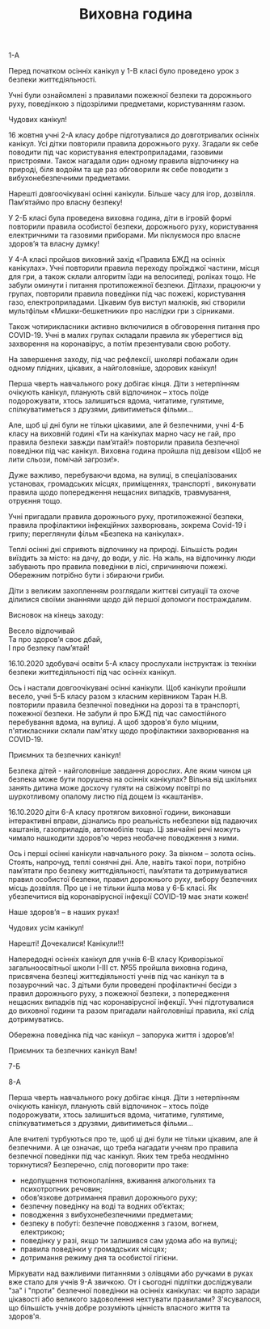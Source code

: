 ﻿---
title: Виховна година
---

1-А

<slideshow id="*1a"></slideshow>

Перед початком осінніх канікул у 1-В класі  було проведено урок з безпеки життєдіяльності.

Учні були ознайомлені з правилами пожежної безпеки  та дорожнього руху, поведінкою з підозрілими предметами, користуванням газом.

Чудових канікул!

<slideshow id="*1v"></slideshow>

16 жовтня учні 2-А класу добре підготувалися до довготривалих осінніх канікул. Усі дітки повторили правила дорожнього руху. Згадали як себе поводити під час користування електроприладами, газовими пристроями. Також нагадали один одному правила відпочинку на природі, біля водойм та ще раз обговорили як себе поводити з вибухонебезпечними предметами.

<slideshow id="*2a"></slideshow>

Нарешті довгоочікувані осінні канікули. Більше часу для ігор, дозвілля. Пам’ятаймо про власну безпеку!

У 2-Б класі була проведена виховна година, діти в ігровій формі повторили правила особистої безпеки, дорожнього руху, користування електричними та газовими приборами. Ми піклуємося про власне здоров’я та власну думку!

<slideshow id="*2b"></slideshow>

У 4-А класі пройшов виховний захід «Правила БЖД на осінніх канікулах». Учні повторили правила переходу проїжджої частини, місця для гри, а також склали алгоритм їзди на велосипеді, роліках тощо. Не забули оминути і питання протипожежної безпеки. Дітлахи, працюючи у групах, повторили  правила поведінки під час пожежі, користування газо, електроприладами. Цікавим був виступ малюків, які створили мультфільм «Мишки-бешкетники» про наслідки гри з сірниками.

Також чотирикласники активно включилися в обговорення питання про COVID-19. Учні в малих групах складали правила як уберегтися від захворення на коронавірус, а потім презентували свою роботу.

На завершення заходу, під час рефлексії, школярі побажали один одному плідних, цікавих, а найголовніше, здорових канікул!

<slideshow id="*4a"></slideshow>

Перша чверть навчального року добігає кінця. Діти з нетерпінням очікують канікул, планують свій відпочинок – хтось поїде подорожувати, хтось залишиться вдома, читатиме, гулятиме, спілкуватиметься з друзями, дивитиметься фільми…

Але, щоб ці дні були не тільки цікавими, але й безпечними, учні 4-Б класу на виховній годині «Ти на канікулах марно часу не гай, про правила безпеки завжди пам’ятай!» повторили правила безпечної поведінки під час канікул. Виховна година пройшла під девізом «Щоб не лити сльози, помічай загрози!».

Дуже важливо, перебуваючи вдома, на вулиці, в спеціалізованих установах, громадських місцях, приміщеннях, транспорті , виконувати правила щодо попередження нещасних випадків, травмування, отруєння тощо.

Учні пригадали правила дорожнього руху, протипожежної безпеки, правила профілактики інфекційних захворювань, зокрема Covid-19 і грипу; переглянули фільм «Безпека на канікулах».

Теплі осінні дні сприяють відпочинку на природі. Більшість родин виїздить за місто: на дачу, до води, у ліс. На жаль, на відпочинку люди забувають про правила поведінки в лісі, спричиняючи пожежі. Обережним потрібно бути і збираючи гриби.

Діти з великим захопленням розглядали життєві ситуації та охоче ділилися своїми знаннями щодо дій першої допомоги постраждалим.

Висновок на кінець заходу:

Весело відпочивай  
Та про здоров’я своє дбай,  
І про безпеку пам’ятай!

<slideshow id="*4b"></slideshow>

16.10.2020 здобувачі освіти 5-А класу прослухали інструктаж із техніки безпеки життєдіяльності під час осінніх канікул.

<slideshow id="*5a"></slideshow>

Ось і настали довгоочікувані осінні канікули. Щоб канікули пройшли весело, учні 5-Б класу разом з класним керівником Таран Н.В. повторили правила безпечної поведінки на дорозі та в транспорті, пожежної безпеки. Не забули й про БЖД під час самостійного перебування вдома, на вулиці. А щоб здоров'я було міцним, п'ятикласники склали пам'ятку щодо профілактики захворювання на COVID-19.

Приємних та безпечних канікул!

<slideshow id="*5b"></slideshow>

Безпека дітей - найголовніше завдання дорослих. Але яким чином ця безпека може бути порушена на осінніх канікулах? Вільна від шкільних занять дитина може досхочу гуляти на свіжому повітрі по шурхотливому опалому листю під дощем із «каштанів».

16.10.2020 діти 6-А класу протягом виховної години, виконавши інтерактивні вправи, дізнались про реальність небезпеки від падаючих каштанів, газоприладів, автомобілів тощо. Ці звичайні речі можуть чимало нашкодити здоров'ю через необачне поводження з ними.

<slideshow id="*6a"></slideshow>

Ось і перші осінні канікули навчального року. За вікном – золота осінь. Стоять, напрочуд, теплі сонячні дні. Але, навіть такої пори, потрібно пам’ятати про безпеку життєдіяльності, пам’ятати та дотримуватися правил особистої безпеки, правил дорожнього руху, вибору безпечних місць дозвілля. Про це і не тільки йшла мова у 6-Б класі. Як убезпечитися від коронавірусної інфекції COVID-19 має знати кожен!

Наше здоров’я – в наших руках!

Чудових усім канікул!

<slideshow id="*6b"></slideshow>

Нарешті! Дочекалися! Канікули!!!

Напередодні осінніх канікул для учнів 6-В класу Криворізької загальноосвітньої школи І-ІІІ ст. №55 пройшла виховна година, присвячена безпеці життєдіяльності учнів під час канікул та в позаурочний час. З дітьми були проведені профілактичні бесіди з правил дорожнього руху, з пожежної безпеки, з попередження нещасних випадків під час коронавірусної інфекції. Учні підготувалися до виховної години та разом пригадали найголовніші правила, які слід дотримуватись.

Обережна поведінка під час канікул – запорука життя і здоров’я!

Приємних та безпечних канікул Вам!

<slideshow id="*6v"></slideshow>

7-Б

<slideshow id="*7b"></slideshow>

8-А

<slideshow id="*8a"></slideshow>

Перша чверть навчального року добігає кінця. Діти з нетерпінням очікують канікул, планують свій відпочинок – хтось поїде подорожувати, хтось залишиться вдома, читатиме, гулятиме, спілкуватиметься з друзями, дивитиметься фільми…

Але вчителі турбуються про те, щоб ці дні були не тільки цікавим, але й безпечними. А це означає, що треба нагадати учням про правила безпечної поведінки під час канікул. Яких тем треба неодмінно торкнутися? Безперечно, слід поговорити про таке:

- недопущення тютюнопаління, вживання алкогольних та психотропних речовин;
- обов’язкове дотримання правил дорожнього руху;
- безпечну поведінку на воді та водних об’єктах;
- поводження з вибухонебезпечними предметами;
- безпеку в побуті: безпечне поводження з газом, вогнем, електрикою;
- поведінку у разі, якщо ти залишився сам удома або на вулиці;
- правила поведінки у громадських місцях;
- дотримання режиму дня та особистої гігієни.

<slideshow id="*8b"></slideshow>

Міркувати над важливими питаннями з олівцями або ручками в руках вже стало для учнів 9-А звичкою. От і сьогодні підлітки досліджували "за" і "проти" безпечної поведінки на осінніх канікулах: чи варто заради цікавості або великого задоволення нехтувати правилами? З'ясувалося, що більшість учнів добре розуміють цінність власного життя та здоров'я.

<slideshow id="*9a"></slideshow>